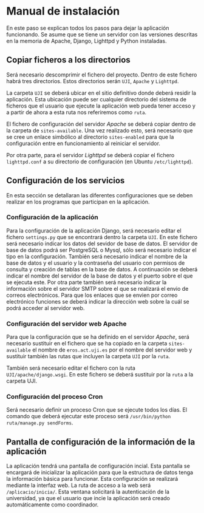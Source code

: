 # Manual de instalación #

En este paso se explican todos los pasos para dejar la aplicación funcionando. Se asume que se tiene un servidor con las versiones descritas en la memoria de Apache, Django, Lighttpd y Python instaladas. 

## Copiar ficheros a los directorios ##

Será necesario descomprimir el fichero del proyecto. Dentro de este fichero habrá tres directorios. Estos directorios serán `UJI`, `Apache` y `Lighttpd`.

La carpeta `UJI` se deberá ubicar en el sitio definitivo donde deberá residir la aplicación. Esta ubicación puede ser cualquier directorio del sistema de ficheros que el usuario que ejecute la aplicación web pueda tener acceso y a partir de ahora a esta ruta nos referiremos como `ruta`.

El fichero de configuración del servidor *Apache* se deberá copiar dentro de la carpeta de `sites-available`. Una vez realizado esto, será necesario que se cree un enlace simbólico al directorio `sites-enabled` para que la configuración entre en funcionamiento al reiniciar el servidor.

Por otra parte, para el servidor *Lighttpd* se deberá copiar el fichero `lighttpd.conf` a su directorio de configuración (en Ubuntu `/etc/lighttpd`). 

## Configuración de los servicios ##

En esta sección se detallaran las diferentes configuraciones que se deben realizar en los programas que participan en la aplicación.

### Configuración de la aplicación ###

Para la configuración de la aplicación Django, será necesario editar el fichero `settings.py` que se encontrará dentro la carpeta `UJI`. En este fichero será necesario indicar los datos del sevidor de base de datos. El servidor de base de datos podrá ser PostgreSQL o Mysql, sólo será necesario indicar el tipo en la configuración. También será necesario indicar el nombre de la base de datos y el usuario y la contraseña del usuario con permisos de consulta y creación de tablas en la base de datos. A continuación se deberá indicar el nombre del servidor de la base de datos y el puerto sobre el que se ejecuta este. Por otra parte también será necesario indicar la información sobre el servidor SMTP sobre el que se realizará el envio de correos electrónicos. Para que los enlaces que se envien por correo electrónico funciones se deberá indicar la dirección web sobre la cuál se podrá acceder al servidor web.

### Configuración del servidor web Apache ###

Para que la configuración que se ha definido en el servidor *Apache*, será necesario sustituir en el fichero que se ha copiado en la carpeta `sites-available` el nombre de `eros.act.uji.es` por el nombre del servidor web y sustituir también las rutas que incluyen la carpeta `UJI` por la `ruta`.

También será necesario editar el fichero con la ruta `UJI/apache/django.wsgi`. En este fichero se deberá sustituir por la `ruta` a la carpeta UJI.

### Configuración del proceso Cron ###

Será necesario definir un proceso Cron que se ejecute todos los días. El comando que deberá ejecutar este proceso será `/usr/bin/python ruta/manage.py sendForms`.

## Pantalla de configuración de la información de la aplicación ##

La aplicación tendrá una pantalla de configuración incial. Esta pantalla se encargará de inicializar la aplicación para que la estructura de datos tenga la información básica para funcionar. Esta configuración se realizará mediante la interfaz web. La ruta de acceso a la web será `/aplicacio/inicia/`. Esta ventana solicitará la autenticación de la universidad, ya que el usuario que incie la aplicación será creado automáticamente como coordinador.